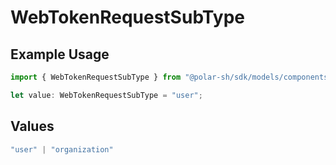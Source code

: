 # WebTokenRequestSubType

## Example Usage

```typescript
import { WebTokenRequestSubType } from "@polar-sh/sdk/models/components/webtokenrequest.js";

let value: WebTokenRequestSubType = "user";
```

## Values

```typescript
"user" | "organization"
```